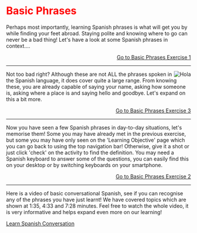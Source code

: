 <h1 style="color:red;">Basic Phrases</h1>

<p> Perhaps most importantly, learning Spanish phrases is what will get you by while finding your feet abroad. Staying polite and knowing where to go can never be a bad thing! Let's have a look at some Spanish phrases in context....</p> 

<p>
  <a style="float:right;" href="Phrases1.html" class="btn2"> Go to Basic Phrases Exercise 1</a>
  </p> 
  <div style="clear:both;"> </div>

<hr> 

<img src="https://s3.amazonaws.com/tinycards/image/1d73872383bca5edcd2c52e99296730e" alt="Hola" style="float:right;">

 
<p> Not too bad right? Although these are not ALL the phrases spoken in the Spanish language, it does cover quite a large range. From knowing these, you are already capable of saying your name, asking how someone is, asking where a place is and saying hello and goodbye. Let's expand on this a bit more. </p> 
 
<p>
  <a style="float:right;" href="Phrases3.html" class="btn2"> Go to Basic Phrases Exercise 3</a>
  </p> 
  <div style="clear:both;"> </div>

  
  <hr>
  
  <p> Now you have seen a few Spanish phrases in day-to-day situations, let's memorise them! Some you may have already met in the previous exercise, but some you may have only seen on the 'Learning Objective' page which you can go back to using the top navigation bar! Otherwise, give it a shot or just click 'check' on the activity to find the definition. You may need a Spanish keyboard to answer some of the questions, you can easily find this on your desktop or by switching keyboards on your smartphone. </p> 

<p>
  <a style="float:right;" href="Phrases2.html" class="btn2"> Go to Basic Phrases Exercise 2</a>
  </p> 
  <div style="clear:both;"> </div>
<hr>
  
  <p> Here is a video of basic conversational Spanish, see if you can recognise any of the phrases you have just learnt! We have covered topics which are shown at 1:35, 4:33 and 7:28 minutes. Feel free to watch the whole video, it is very informative and helps expand even more on our learning!<p> 
  
 <a href="https://www.youtube.com/watch?v=isTm5ZEGcwI">Learn Spanish Conversation</a>
  
